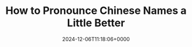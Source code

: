 ---
title: How to Pronounce Chinese Names a Little Better
slug: 20241206T111806
date: 2024-12-06T11:18:06+0000
params:
  url: https://jacko.io/chinese_names.html
tags:
- language
- chinese
- to-read
---